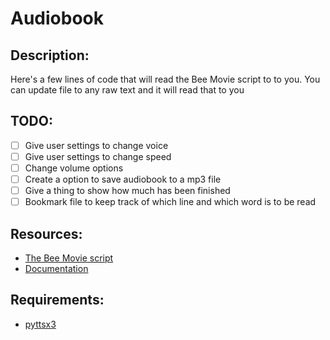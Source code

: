# Audiobook
## Description:
Here's a few lines of code that will read the Bee Movie script to to you. You can update file to any raw text and it will read that to you
## TODO:
- [ ] Give user settings to change voice
- [ ] Give user settings to change speed
- [ ] Change volume options
- [ ] Create a option to save audiobook to a mp3 file
- [ ] Give a thing to show how much has been finished
- [ ] Bookmark file to keep track of which line and which word is to be read
## Resources:
* <a href = "https://web.njit.edu/~cm395/theBeeMovieScript/">The Bee Movie script</a>
* <a href = "https://pyttsx3.readthedocs.io/en/latest/engine.html">Documentation</a>
## Requirements:
* <a href = "https://pypi.org/project/pyttsx3/">pyttsx3</a>